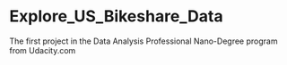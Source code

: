 # Explore_US_Bikeshare_Data
The first project in the Data Analysis Professional Nano-Degree program from Udacity.com
